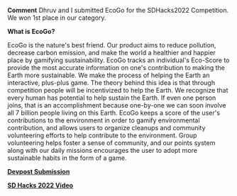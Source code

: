 **Comment**
Dhruv and I submitted EcoGo for the SDHacks2022 Competition. We won 1st place in our category.

**What is EcoGo?**

EcoGo is the nature's best friend. Our product aims to reduce pollution, decrease carbon emission, and make the world a healthier and happier place by gamifying sustainability. EcoGo tracks an individual's Eco-Score to provide the most accurate information on one's contribution to making the Earth more sustainable. We make the process of helping the Earth an interactive, plus-plus game. The theory behind this idea is that through competition people will be incentivized to help the Earth. We recognize that every human has potential to help sustain the Earth. If even one person joins, that is an accomplishment because one-by-one we can soon involve all 7 billion people living on this Earth. EcoGo keeps a score of the user's contributions to the environment in order to gamify environmental contribution, and allows users to organize cleanups and community volunteering efforts to help contribute to the environment. Group volunteering helps foster a sense of community, and our points system along with our daily missions encourages the user to adopt more sustainable habits in the form of a game.


[**Devpost Submission**](https://devpost.com/software/ecogo-w3lzc9)


[**SD Hacks 2022 Video**](https://www.youtube.com/watch?v=tsphdji7BQs)
